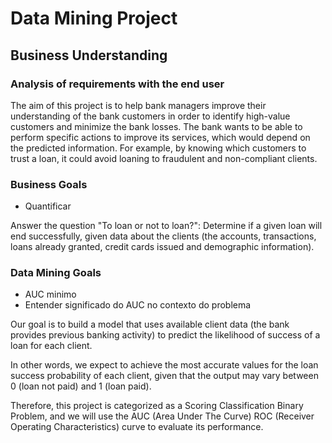 # Data Mining Project

## Business Understanding

### Analysis of requirements with the end user

The aim of this project is to help bank managers improve their understanding of the bank customers in order to identify high-value customers and minimize the bank losses. 
The bank wants to be able to perform specific actions to improve its services, which would depend on the predicted information. For example, by knowing which customers to trust a loan, it could avoid loaning to fraudulent and non-compliant clients.

### Business Goals

- Quantificar

Answer the question "To loan or not to loan?": 
Determine if a given loan will end successfully, given data about the clients (the accounts, transactions, loans already granted, credit cards issued and demographic information).

### Data Mining Goals

- AUC minimo
- Entender significado do AUC no contexto do problema

Our goal is to build a model that uses available client data (the bank provides previous banking activity) to predict the likelihood of success of a loan for each client.

In other words, we expect to achieve the most accurate values for the loan success probability of each client, given that the output may vary between 0 (loan not paid) and 1 (loan paid).

Therefore, this project is categorized as a Scoring Classification Binary Problem, and we will use the AUC (Area Under The Curve) ROC (Receiver Operating Characteristics) curve to evaluate its performance.